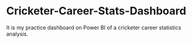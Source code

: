 # Cricketer-Career-Stats-Dashboard
It is my practice dashboard on Power BI of a cricketer career statistics analysis. 

